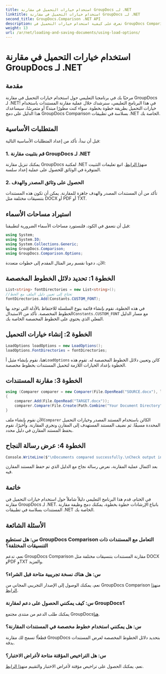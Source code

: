 ```yaml
---
title: استخدام خيارات التحميل في مقارنة GroupDocs لـ .NET
linktitle: استخدام خيارات التحميل في مقارنة GroupDocs لـ .NET
second_title: GroupDocs.Comparison .NET API
description: تعرف على كيفية استخدام خيارات التحميل في GroupDocs Comparison لـ .NET لمقارنة المستندات ذات الخطوط المخصصة بسلاسة.
weight: 13
url: /ar/net/loading-and-saving-documents/using-load-options/
---
```


# استخدام خيارات التحميل في مقارنة GroupDocs لـ .NET

## مقدمة
مرحبًا بك في برنامجنا التعليمي حول استخدام خيارات التحميل في مقارنة GroupDocs لـ .NET! في هذا البرنامج التعليمي، سنرشدك خلال عملية مقارنة المستندات باستخدام خيارات التحميل بطريقة خطوة بخطوة. سواء كنت مطورًا مبتدئًا أو متمرسًا، سيساعدك هذا الدليل على دمج GroupDocs Comparison بسلاسة في تطبيقات .NET الخاصة بك.
## المتطلبات الأساسية
قبل أن نبدأ، تأكد من إعداد المتطلبات الأساسية التالية:
### 1. قم بتثبيت مقارنة GroupDocs لـ .NET
 يمكنك تنزيل مقارنة GroupDocs لمكتبة .NET من[هذا الرابط](https://releases.groupdocs.com/comparison/net/). اتبع تعليمات التثبيت المتوفرة في الوثائق للحصول على عملية إعداد سلسة.
### 2. الحصول على وثائق المصدر والهدف
تأكد من أن المستندات المصدر والهدف جاهزة للمقارنة. يمكن أن تكون هذه المستندات بتنسيقات مختلفة مثل DOCX أو PDF أو TXT.
## استيراد مساحات الأسماء
قبل أن نتعمق في الكود، فلنستورد مساحات الأسماء الضرورية لتطبيقنا:
```csharp
using System;
using System.IO;
using System.Collections.Generic;
using GroupDocs.Comparison;
using GroupDocs.Comparison.Options;
```
الآن، دعونا نقسم رمز المثال المقدم إلى خطوات متعددة:
## الخطوة 1: تحديد دلائل الخطوط المخصصة
```csharp
List<string> fontDirectories = new List<string>();
//تحتاج إلى تعيين دليل الملف مع الخط
fontDirectories.Add(Constants.CUSTOM_FONT);
```
 في هذه الخطوة، نقوم بإنشاء قائمة بنوع السلسلة للاحتفاظ بالأدلة التي توجد بها الخطوط المخصصة. تأكد من الاستبدال`Constants.CUSTOM_FONT` مع مسار الدليل الفعلي الذي يحتوي على الخطوط المخصصة الخاصة بك.
## الخطوة 2: إنشاء خيارات التحميل
```csharp
LoadOptions loadOptions = new LoadOptions();
loadOptions.FontDirectories = fontDirectories;
```
 هنا، نقوم بإنشاء مثيل أ`LoadOptions` كائن وتعيين دلائل الخطوط المخصصة له. تقوم هذه الخطوة بإعداد الخيارات اللازمة لتحميل المستندات بخطوط مخصصة.
## الخطوة 3: مقارنة المستندات
```csharp
using (Comparer comparer = new Comparer(File.OpenRead("SOURCE.docx"), loadOptions))
{
    comparer.Add(File.OpenRead("TARGET.docx"));
    comparer.Compare(File.Create(Path.Combine("Your Document Directory", "RESULT.docx")));
}
```
 الآن نقوم بإنشاء ملف`Comparer` الكائن باستخدام المستند المصدر وخيارات التحميل المحددة مسبقًا. ثم نضيف المستند المستهدف إلى المقارن ونجري المقارنة. وأخيرًا، نقوم بحفظ المستند المقارن في دليل محدد.
## الخطوة 4: عرض رسالة النجاح
```csharp
Console.WriteLine($"\nDocuments compared successfully.\nCheck output in {Directory.GetCurrentDirectory()}.");
```
بعد اكتمال عملية المقارنة، نعرض رسالة نجاح مع الدليل الذي تم حفظ المستند المقارن فيه.
## خاتمة
في الختام، قدم هذا البرنامج التعليمي دليلاً شاملاً حول استخدام خيارات التحميل في مقارنة GroupDocs لـ .NET. باتباع الإرشادات خطوة بخطوة، يمكنك دمج وظيفة مقارنة المستندات بسلاسة في تطبيقات .NET الخاصة بك.
## الأسئلة الشائعة
### س: هل تستطيع GroupDocs Comparison التعامل مع المستندات ذات التنسيقات المختلفة؟
نعم، تدعم GroupDocs Comparison مقارنة المستندات بتنسيقات مختلفة مثل DOCX وPDF وTXT والمزيد.
### س: هل هناك نسخة تجريبية متاحة قبل الشراء؟
 نعم، يمكنك الوصول إلى الإصدار التجريبي المجاني من GroupDocs Comparison من[هذا الرابط](https://releases.groupdocs.com/).
### س: كيف يمكنني الحصول على دعم لمقارنة GroupDocs؟
 يمكنك طلب الدعم من منتدى مجتمع GroupDocs[هنا](https://forum.groupdocs.com/c/comparison/12).
### س: هل يمكنني استخدام خطوط مخصصة في المستندات المقارنة؟
قطعاً! تسمح لك مقارنة GroupDocs بتحديد دلائل الخطوط المخصصة لعرض المستندات بدقة.
### س: هل التراخيص المؤقتة متاحة لأغراض الاختبار؟
نعم، يمكنك الحصول على تراخيص مؤقتة لأغراض الاختبار والتقييم من[هذا الرابط](https://purchase.groupdocs.com/temporary-license/).